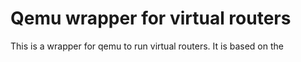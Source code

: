 # Qemu wrapper for virtual routers

This is a wrapper for qemu to run virtual routers. It is based on the
